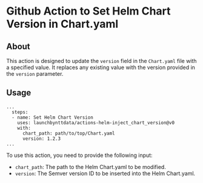# Github Action to Set Helm Chart Version in Chart.yaml

## About

This action is designed to update the `version` field in the `Chart.yaml` file with a specified value. It replaces any existing value with the version provided in the `version` parameter.

## Usage

```workflow
...
  steps:
  - name: Set Helm Chart Version
    uses: launchbynttdata/actions-helm-inject_chart_version@v0
    with:
      chart_path: path/to/top/Chart.yaml
      version: 1.2.3
...
```

To use this action, you need to provide the following input:

* `chart_path`: The path to the Helm Chart.yaml to be modified.
* `version`: The Semver version ID to be inserted into the Helm Chart.yaml.
